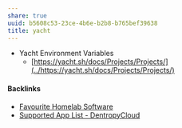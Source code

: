 ```yaml
---
share: true
uuid: b5608c53-23ce-4b6e-b2b8-b765bef39638
title: yacht
---
```

* Yacht Environment Variables
	* [https://yacht.sh/docs/Projects/Projects/](../https://yacht.sh/docs/Projects/Projects/)

#### Backlinks

* [Favourite Homelab Software](/21b9d9f0-fde9-4189-83b6-72102becce04)
* [Supported App List - DentropyCloud](/f738f680-95a2-46e5-bb4c-57b67687e36a)